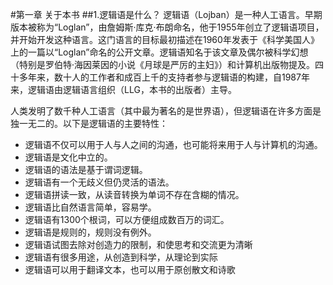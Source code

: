#第一章 关于本书
##1.逻辑语是什么？
逻辑语（Lojban）是一种人工语言。早期版本被称为“Loglan”，由詹姆斯·库克·布朗命名，他于1955年创立了逻辑语项目，并开始开发这种语言。这门语言的目标最初描述在1960年发表于《科学美国人》上的一篇以“Loglan”命名的公开文章。逻辑语知名于该文章及偶尔被科学幻想（特别是罗伯特·海因莱因的小说《月球是严厉的主妇》）和计算机出版物提及。四十多年来，数十人的工作者和成百上千的支持者参与逻辑语的构建，自1987年来，逻辑语由逻辑语言组织（LLG，本书的出版者）主导。

人类发明了数千种人工语言（其中最为著名的是世界语），但逻辑语在许多方面是独一无二的。以下是逻辑语的主要特性：

* 逻辑语不仅可以用于人与人之间的沟通，也可能将来用于人与计算机的沟通。
* 逻辑语是文化中立的。
* 逻辑语的语法是基于谓词逻辑。
* 逻辑语有一个无歧义但仍灵活的语法。
* 逻辑语拼读一致，从读音转换为单词不存在含糊的情况。
* 逻辑语比自然语言简单，容易学。
* 逻辑语有1300个根词，可以方便组成数百万的词汇。
* 逻辑语是规则的，规则没有例外。
* 逻辑语试图去除对创造力的限制，和使思考和交流更为清晰
* 逻辑语有很多用途，从创造到科学，从理论到实际
* 逻辑语可以用于翻译文本，也可以用于原创散文和诗歌



